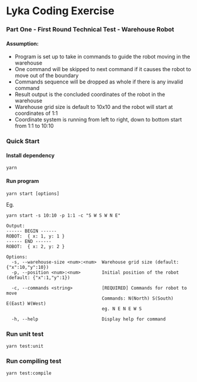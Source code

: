 # Lyka Coding Exercise

### Part One - First Round Technical Test - Warehouse Robot

#### Assumption:
- Program is set up to take in commands to guide the robot moving in the warehouse
- One command will be skipped to next command if it causes the robot to move out of the boundary
- Commands sequence will be dropped as whole if there is any invalid command
- Result output is the concluded coordinates of the robot in the warehouse
- Warehouse grid size is default to 10x10 and the robot will start at coordinates of 1:1
- Coordinate system is running from left to right, down to bottom start from 1:1 to 10:10

### Quick Start

#### Install dependency
```
yarn
```

#### Run program
```
yarn start [options]
```

Eg.
```
yarn start -s 10:10 -p 1:1 -c "S W S W N E"

Output:
------ BEGIN ------
ROBOT:  { x: 1, y: 1 }
------ END ------
ROBOT:  { x: 2, y: 2 }
```

```
Options:
  -s, --warehouse-size <num>:<num>  Warehouse grid size (default: {"x":10,"y":10})
  -p, --position <num>:<num>        Initial position of the robot (default: {"x":1,"y":1})

  -c, --commands <string>           [REQUIRED] Commands for robot to move
                                    Commands: N(North) S(South) E(East) W(West)
                                    eg. N E N E W S

  -h, --help                        Display help for command

```

### Run unit test
```
yarn test:unit
```

### Run compiling test
```
yarn test:compile
```
